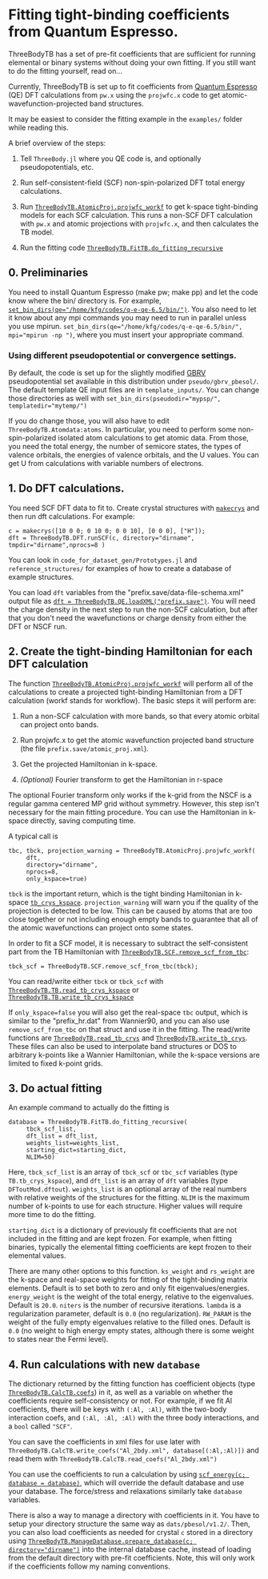 # Fitting tight-binding coefficients from Quantum Espresso.

ThreeBodyTB has a set of pre-fit coefficients that are sufficient for
running elemental or binary systems without doing your own fitting. If
you still want to do the fitting yourself, read on...

Currently, ThreeBodyTB is set up to fit coefficients from [Quantum
Espresso](https://www.quantum-espresso.org/) (QE) DFT calculations from `pw.x` using
the `projwfc.x` code to get atomic-wavefunction-projected band structures.

It may be easiest to consider the fitting example in the `examples/`
folder while reading this.

A brief overview of the steps:


1. Tell `ThreeBody.jl` where you QE code is, and optionally pseudopotentials, etc.

2. Run self-consistent-field (SCF) non-spin-polarized DFT total energy calculations.

3. Run [`ThreeBodyTB.AtomicProj.projwfc_workf`](@ref) to get k-space tight-binding models for each SCF calculation. This runs a non-SCF DFT calculation with `pw.x` and atomic projections with `projwfc.x`, and then calculates the TB model.

4. Run the fitting code [`ThreeBodyTB.FitTB.do_fitting_recursive`](@ref)


## 0. Preliminaries

You need to install Quantum Espresso (make pw; make pp) and let the
code know where the bin/ directory is. For example, [`set_bin_dirs(qe="/home/kfg/codes/q-e-qe-6.5/bin/")`](@ref).  You also
need to let it know about any mpi commands you may need to run in
parallel unless you use mpirun. `set_bin_dirs(qe="/home/kfg/codes/q-e-qe-6.5/bin/", mpi="mpirun -np ")`, where you must insert your appropriate command.

### Using different pseudopotential or convergence settings.

By default, the code is set up for
the slightly modified [GBRV](https://www.physics.rutgers.edu/gbrv/)
pseudopotential set available in this distribution under `pseudo/gbrv_pbesol/`.
The default template QE input files are in `template_inputs/`.
You can change those directories as well with `set_bin_dirs(pseudodir="mypsp/", templatedir="mytemp/")`

If you do change those, you will also have to edit
`ThreeBodyTB.Atomdata:atoms`. In particular, you need to perform some non-spin-polarized isolated atom
calculations to get atomic data. From those, you need the total energy, the number of
semicore states, the types of valence orbitals, the energies of
valence orbitals, and the U values. You can get U from calculations
with variable numbers of electrons.

## 1. Do DFT calculations.

You need SCF DFT data to fit to. Create crystal structures with [`makecrys`](@ref) and then run dft calculations. For example:

```
c = makecrys([10 0 0; 0 10 0; 0 0 10], [0 0 0], ["H"]);
dft = ThreeBodyTB.DFT.runSCF(c, directory="dirname", tmpdir="dirname",nprocs=8 )
```

You can look in `code_for_dataset_gen/Prototypes.jl`
and `reference_structures/` for examples of how to create a database of example structures.

You can load `dft` variables from the
"prefix.save/data-file-schema.xml" output file as 
[`dft = ThreeBodyTB.QE.loadXML("prefix.save")`](@ref). You will need the charge
density in the next step to run the non-SCF calculation, but after
that you don't need the wavefunctions or charge density from either
the DFT or NSCF run.

## 2. Create the tight-binding Hamiltonian for each DFT calculation

The function [`ThreeBodyTB.AtomicProj.projwfc_workf`](@ref) will perform all of the
calculations to create a projected tight-binding Hamiltonian from a
DFT calculation (workf stands for workflow). The basic steps it will perform are:


1. Run a non-SCF calculation with more bands, so that every atomic orbital can project onto bands.

2. Run projwfc.x to get the atomic wavefunction projected band structure (the file `prefix.save/atomic_proj.xml`).

3. Get the projected Hamiltonian in k-space.

4. *(Optional)* Fourier transform to get the Hamiltonian in r-space

The optional Fourier transform only works if the k-grid from the NSCF is a regular gamma centered MP
grid without symmetry. However, this step isn't necessary for the main
fitting procedure. You can use the Hamiltonian in k-space directly, saving computing time.


A typical call is
```
tbc, tbck, projection_warning = ThreeBodyTB.AtomicProj.projwfc_workf(
     dft,
     directory="dirname",
     nprocs=8,
     only_kspace=true)
```

`tbck` is the important return, which is the tight binding Hamiltonian
in k-space [`tb_crys_kspace`](@ref). `projection_warning` will warn you if the quality of the
projection is detected to be low. This can be caused by atoms that are
too close together or not including enough empty bands to guarantee that
all of the atomic wavefunctions can project onto some states.

In order to
fit a SCF model, it is necessary to subtract the self-consistent part
from the TB Hamiltonian with [`ThreeBodyTB.SCF.remove_scf_from_tbc`](@ref):

``` tbck_scf = ThreeBodyTB.SCF.remove_scf_from_tbc(tbck); ```

You can read/write either `tbck` or `tbck_scf` with [`ThreeBodyTB.TB.read_tb_crys_kspace`](@ref) or [`ThreeBodyTB.TB.write_tb_crys_kspace`](@ref)

If `only_kspace=false` you will also get the real-space `tbc` output,
which is similar to the "prefix\_hr.dat" from Wannier90, and you can also use
`remove_scf_from_tbc` on that struct and use it in the fitting. The
read/write functions are [`ThreeBodyTB.read_tb_crys`](@ref) and
[`ThreeBodyTB.write_tb_crys`](@ref). These files can also be used to
interpolate band structures or DOS to arbitrary k-points like a
Wannier Hamiltonian, while the k-space versions are limited to fixed
k-point grids.


## 3. Do actual fitting

An example command to actually do the fitting is

```
database = ThreeBodyTB.FitTB.do_fitting_recursive(
	 tbck_scf_list,
	 dft_list = dft_list,
	 weights_list=weights_list,
	 starting_dict=starting_dict,
	 NLIM=50)
```

Here, `tbck_scf_list` is an array of `tbck_scf` or `tbc_scf` variables
(type `TB.tb_crys_kspace`), and `dft_list` is an array of `dft`
variables (type `DFToutMod.dftout`). `weights_list` is an optional
array of the real numbers with relative weights of the structures for
the fitting. `NLIM` is the maximum number of k-points to use for each
structure. Higher values will require more time to do the fitting.

`starting_dict` is a dictionary of previously fit coefficients that
are not included in the fitting and are kept frozen. For example, when
fitting binaries, typically the elemental fitting coefficients are
kept frozen to their elemental values.

There are many other options to this function. `ks_weight` and
`rs_weight` are the k-space and real-space weights for
fitting of the tight-binding matrix elements. Default is to set both to zero and only fit
eigenvalues/energies. `energy_weight` is the weight of the total energy,
relative to the eigenvalues. Default is `20.0`.  `niters` is the number
of recursive iterations. `lambda` is a regularization parameter,
default is `0.0` (no regularization). `RW_PARAM` is the weight of the fully empty eigenvalues
relative to the filled ones. Default is `0.0` (no weight to high energy empty states, although there is some weight to states near the Fermi level).

## 4. Run calculations with new `database`

The dictionary returned by the fitting function has coefficient
objects (type [`ThreeBodyTB.CalcTB.coefs`](@ref)) in it, as well as a variable on
whether the coefficients require self-consistency or not. For example,
if we fit Al coefficients, there will be keys with `(:Al, :Al)`, with
the two-body interaction coefs, and `(:Al, :Al, :Al)` with the three
body interactions, and a `bool` called `"SCF"`.

You can save the coefficients in xml files for use later with
`ThreeBodyTB.CalcTB.write_coefs("Al_2bdy.xml", database[(:Al,:Al)])` and read them with
`ThreeBodyTB.CalcTB.read_coefs("Al_2bdy.xml")`

You can use the coefficients to run a calculation by using
[`scf_energy(c; database = database)`](@ref), which will override the default
database and use your database. The force/stress and relaxations
similarly take `database` variables.

There is also a way to manage a directory with coefficients in it. You
have to setup your directory structure the same way as
`dats/pbesol/v1.2/`. Then, you can also load coefficients as needed
for crystal `c` stored in a directory using
[`ThreeBodyTB.ManageDatabase.prepare_database(c; directory="dirname")`](@ref) into the
internal database cache, instead of loading from the default directory
with pre-fit coefficients. Note, this will only work if the coefficients follow my naming
conventions.




